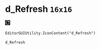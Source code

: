 # d_Refresh `16x16`
<img src="/img/d_Refresh.png" width=16 height=16>

``` CSharp
EditorGUIUtility.IconContent("d_Refresh")
```
```
d_Refresh
```
